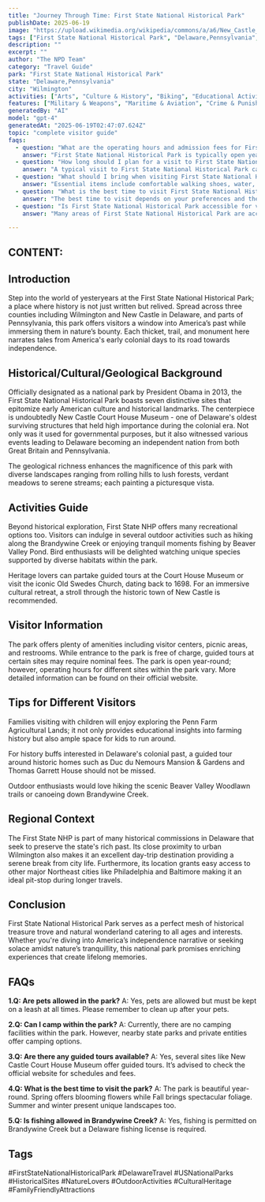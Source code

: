 ```yaml
---
title: "Journey Through Time: First State National Historical Park"
publishDate: 2025-06-19
image: "https://upload.wikimedia.org/wikipedia/commons/a/a6/New_Castle_Court_House_Museum.jpg"
tags: ["First State National Historical Park", "Delaware,Pennsylvania", "National Parks", "Travel Guide", "Wilmington", "Outdoor Recreation", "Family Travel", "Adventure"]
description: ""
excerpt: ""
author: "The NPD Team"
category: "Travel Guide"
park: "First State National Historical Park"
state: "Delaware,Pennsylvania"
city: "Wilmington"
activities: ["Arts", "Culture & History", "Biking", "Educational Activities", "Fishing & Hunting", "Hiking & Trekking"]
features: ["Military & Weapons", "Maritime & Aviation", "Crime & Punishment", "Science", "Innovation & Industry", "Transportation", "People & Identity", "U.S. Wars & Conflicts", "Cultural Heritage & Society", "Natural Features & Ecosystems"]
generatedBy: "AI"
model: "gpt-4"
generatedAt: "2025-06-19T02:47:07.624Z"
topic: "complete visitor guide"
faqs:
  - question: "What are the operating hours and admission fees for First State National Historical Park?"
    answer: "First State National Historical Park is typically open year-round, though specific hours may vary by season. Most national parks charge an entrance fee, but some sites are free to visit. Check the official NPS website for current hours and fee information."
  - question: "How long should I plan for a visit to First State National Historical Park?"
    answer: "A typical visit to First State National Historical Park can range from a few hours to a full day, depending on your interests and the activities you choose. Allow extra time for hiking, photography, and exploring visitor centers."
  - question: "What should I bring when visiting First State National Historical Park?"
    answer: "Essential items include comfortable walking shoes, water, snacks, sunscreen, and weather-appropriate clothing. Bring a camera to capture the scenic views and consider binoculars for wildlife viewing."
  - question: "What is the best time to visit First State National Historical Park?"
    answer: "The best time to visit depends on your preferences and the activities you plan to enjoy. Spring and fall often offer pleasant weather and fewer crowds, while summer provides the longest daylight hours."
  - question: "Is First State National Historical Park accessible for visitors with mobility needs?"
    answer: "Many areas of First State National Historical Park are accessible to visitors with mobility needs, including paved trails and accessible facilities. Contact the park directly for specific accessibility information and current conditions."

---
```


## **CONTENT:**

## **Introduction**
Step into the world of yesteryears at the First State National Historical Park; a place where history is not just written but relived. Spread across three counties including Wilmington and New Castle in Delaware, and parts of Pennsylvania, this park offers visitors a window into America’s past while immersing them in nature’s bounty. Each thicket, trail, and monument here narrates tales from America's early colonial days to its road towards independence.

## **Historical/Cultural/Geological Background**
Officially designated as a national park by President Obama in 2013, the First State National Historical Park boasts seven distinctive sites that epitomize early American culture and historical landmarks. The centerpiece is undoubtedly New Castle Court House Museum - one of Delaware's oldest surviving structures that held high importance during the colonial era. Not only was it used for governmental purposes, but it also witnessed various events leading to Delaware becoming an independent nation from both Great Britain and Pennsylvania.

The geological richness enhances the magnificence of this park with diverse landscapes ranging from rolling hills to lush forests, verdant meadows to serene streams; each painting a picturesque vista.

## **Activities Guide**
Beyond historical exploration, First State NHP offers many recreational options too. Visitors can indulge in several outdoor activities such as hiking along the Brandywine Creek or enjoying tranquil moments fishing by Beaver Valley Pond. Bird enthusiasts will be delighted watching unique species supported by diverse habitats within the park.

Heritage lovers can partake guided tours at the Court House Museum or visit the iconic Old Swedes Church, dating back to 1698. For an immersive cultural retreat, a stroll through the historic town of New Castle is recommended.

## **Visitor Information**
The park offers plenty of amenities including visitor centers, picnic areas, and restrooms. While entrance to the park is free of charge, guided tours at certain sites may require nominal fees. The park is open year-round; however, operating hours for different sites within the park vary. More detailed information can be found on their official website.

## **Tips for Different Visitors**
Families visiting with children will enjoy exploring the Penn Farm Agricultural Lands; it not only provides educational insights into farming history but also ample space for kids to run around. 

For history buffs interested in Delaware's colonial past, a guided tour around historic homes such as Duc du Nemours Mansion & Gardens and Thomas Garrett House should not be missed.

Outdoor enthusiasts would love hiking the scenic Beaver Valley Woodlawn trails or canoeing down Brandywine Creek.

## **Regional Context**
The First State NHP is part of many historical commissions in Delaware that seek to preserve the state's rich past. Its close proximity to urban Wilmington also makes it an excellent day-trip destination providing a serene break from city life. Furthermore, its location grants easy access to other major Northeast cities like Philadelphia and Baltimore making it an ideal pit-stop during longer travels.

## **Conclusion**
First State National Historical Park serves as a perfect mesh of historical treasure trove and natural wonderland catering to all ages and interests. Whether you're diving into America’s independence narrative or seeking solace amidst nature’s tranquillity, this national park promises enriching experiences that create lifelong memories.

## FAQs

**1.Q: Are pets allowed in the park?**
   A: Yes, pets are allowed but must be kept on a leash at all times. Please remember to clean up after your pets.

**2.Q: Can I camp within the park?**
   A: Currently, there are no camping facilities within the park. However, nearby state parks and private entities offer camping options.

**3.Q: Are there any guided tours available?**
   A: Yes, several sites like New Castle Court House Museum offer guided tours. It’s advised to check the official website for schedules and fees.

**4.Q: What is the best time to visit the park?**
   A: The park is beautiful year-round. Spring offers blooming flowers while Fall brings spectacular foliage. Summer and winter present unique landscapes too.

**5.Q: Is fishing allowed in Brandywine Creek?**
   A: Yes, fishing is permitted on Brandywine Creek but a Delaware fishing license is required.

## Tags
#FirstStateNationalHistoricalPark #DelawareTravel #USNationalParks #HistoricalSites #NatureLovers #OutdoorActivities #CulturalHeritage #FamilyFriendlyAttractions